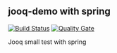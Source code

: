 ## jooq-demo with spring

[![Build Status](https://travis-ci.org/ferzerkerx/jooq-demo.svg?branch=master)](https://travis-ci.org/ferzerkerx/album-finder)
[![Quality Gate](https://sonarcloud.io/api/project_badges/measure?project=com.ferzerkerx.demo%3Ajoooq-demo&metric=alert_status)](https://sonarcloud.io/dashboard/index/com.ferzerkerx%3AAlbumFinder)

Jooq small test with spring